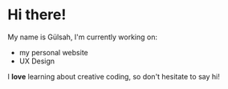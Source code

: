 # Hi there!

My name is Gülsah, I'm currently working on:

- my personal website
- UX Design

I **love** learning about creative coding, so don't hesitate to say hi!